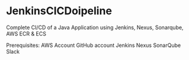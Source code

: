 # JenkinsCICDoipeline
Complete CI/CD of a Java Application using Jenkins, Nexus, Sonarqube, AWS ECR &amp; ECS


Prerequisites:
AWS Account
GitHub account
Jenkins
Nexus
SonarQube
Slack

